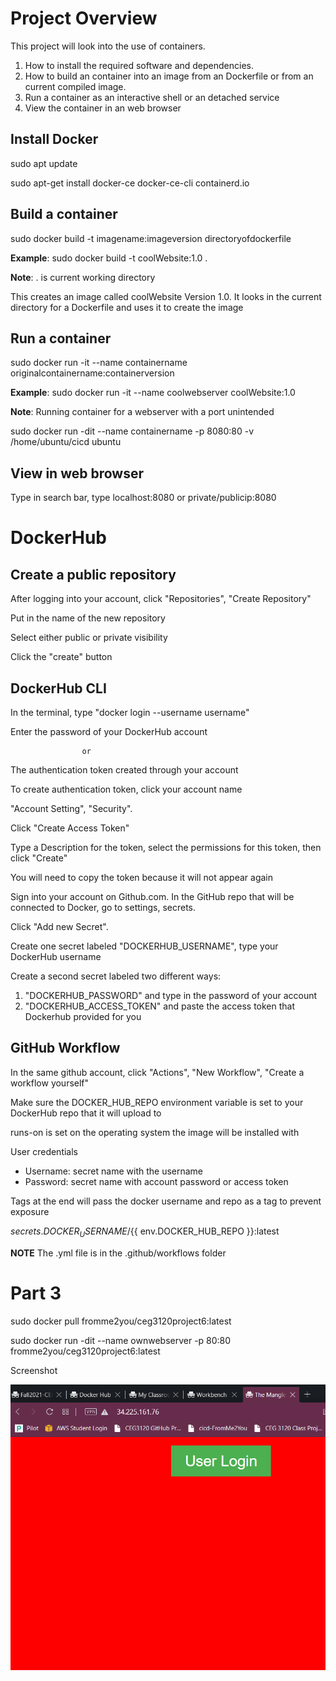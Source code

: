 # Project Overview

This project will look into the use of containers. 
1. How to install the required software and dependencies.
2. How to build an container into an image from an Dockerfile or from an current compiled image.
3. Run a container as an interactive shell or an detached service
4. View the container in an web browser

## Install Docker

sudo apt update

sudo apt-get install docker-ce docker-ce-cli containerd.<span></span>io

## Build a container
sudo docker build -t imagename:imageversion directoryofdockerfile

**Example**:
sudo docker build -t coolWebsite:1.0 .

**Note**: . is current working directory

This creates an image called coolWebsite Version 1.0.
It looks in the current directory for a Dockerfile and uses it to create the image


## Run a container
sudo docker run -it --name containername originalcontainername:containerversion

**Example**:
sudo docker run -it --name coolwebserver coolWebsite:1.0

**Note**: Running container for a webserver with a port unintended

sudo docker run -dit --name containername -p 8080:80 -v /home/ubuntu/cicd ubuntu

## View in web browser

Type in search bar, type localhost:8080 or private/publicip:8080

# DockerHub

## Create a public repository

After logging into your account, click "Repositories", "Create Repository"

Put in the name of the new repository

Select either public or private visibility

Click the "create" button

## DockerHub CLI

In the terminal, type "docker login --username username"

Enter the password of your DockerHub account

                    or

The authentication token created through your account

To create authentication token, click your account name

"Account Setting", "Security".

Click "Create Access Token"

Type a Description for the token, select the permissions for this token, then click "Create"

You will need to copy the token because it will not appear again

Sign into your account on Github.com. In the GitHub repo that will be connected to Docker, go to settings, secrets.

Click "Add new Secret".

Create one secret labeled "DOCKERHUB_USERNAME", type your DockerHub username

Create a second secret labeled two different ways:
1. "DOCKERHUB_PASSWORD" and type in the password of your account
2. "DOCKERHUB_ACCESS_TOKEN" and paste the access token that Dockerhub provided for you

## GitHub Workflow

In the same github account, click "Actions", "New Workflow", "Create a workflow yourself"

Make sure the DOCKER_HUB_REPO environment variable is set to your DockerHub repo that it will upload to

runs-on is set on the operating system the image will be installed with

User credentials
- Username: secret name with the username
- Password: secret name with account password or access token

Tags at the end will pass the docker username and repo as a tag to prevent exposure


${{ secrets.DOCKER_USERNAME }}/${{ env.DOCKER_HUB_REPO }}:latest

**NOTE** The .yml file is in the .github/workflows folder

# Part 3

sudo docker pull fromme2you/ceg3120project6:latest

sudo docker run -dit --name ownwebserver -p 80:80 fromme2you/ceg3120project6:latest

Screenshot

![Website](WebsiteScreenshot.PNG)
